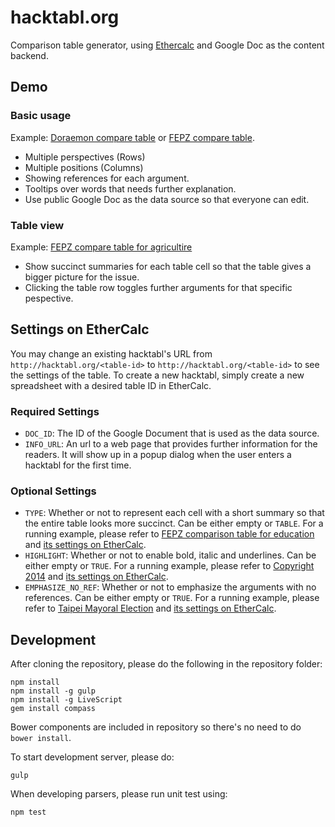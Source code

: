 hacktabl.org
================

Comparison table generator, using [Ethercalc](http://ethercalc.org) and Google Doc as the content backend.


Demo
----

### Basic usage

Example: [Doraemon compare table](http://hacktabl.org/doratable) or [FEPZ compare table](http://hacktabl.org/fepz).

* Multiple perspectives (Rows)
* Multiple positions (Columns)
* Showing references for each argument.
* Tooltips over words that needs further explanation.
* Use public Google Doc as the data source so that everyone can edit.


### Table view

Example: [FEPZ compare table for agricultire](http://hacktabl.org/fepz-agriculture)

* Show succinct summaries for each table cell so that the table gives a bigger picture for the issue.
* Clicking the table row toggles further arguments for that specific pespective.



Settings on EtherCalc
---------------------
You may change an existing hacktabl's URL from `http://hacktabl.org/<table-id>` to `http://hacktabl.org/<table-id>` to see the settings of the table. To create a new hacktabl, simply create a new spreadsheet with a desired table ID in EtherCalc.


### Required Settings

* `DOC_ID`: The ID of the Google Document that is used as the data source.
* `INFO_URL`: An url to a web page that provides further information for the readers. It will show up in a popup dialog when the user enters a hacktabl for the first time.

### Optional Settings

* `TYPE`: Whether or not to represent each cell with a short summary so that the entire table looks more succinct. Can be either empty or `TABLE`. For a running example, please refer to [FEPZ comparison table for education](http://hacktabl.org/fepz-edu) and [its settings on EtherCalc](http://ethercalc.org/fepz-edu).
* `HIGHLIGHT`: Whether or not to enable bold, italic and underlines. Can be either empty or `TRUE`. For a running example, please refer to [Copyright 2014](http://hacktabl.org/copyright2014) and [its settings on EtherCalc](http://ethercalc.org/copyright2014).
* `EMPHASIZE_NO_REF`: Whether or not to emphasize the arguments with no references. Can be either empty or `TRUE`. For a running example, please refer to [Taipei Mayoral Election](http://hacktabl.org/taipei-mayoral-election-2014) and [its settings on EtherCalc](http://ethercalc.org/taipei-mayoral-election-2014).


Development
-----------

After cloning the repository, please do the following in the repository folder:

```
npm install
npm install -g gulp
npm install -g LiveScript
gem install compass
```

Bower components are included in repository so there's no need to do `bower install`.

To start development server, please do:

```
gulp
```

When developing parsers, please run unit test using:

```
npm test
```
